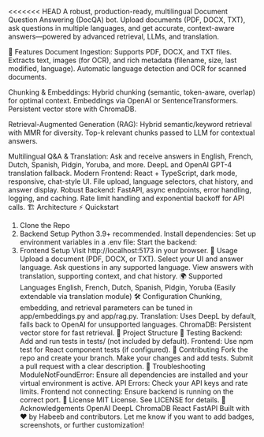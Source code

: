 <<<<<<< HEAD
A robust, production-ready, multilingual Document Question Answering (DocQA) bot. Upload documents (PDF, DOCX, TXT), ask questions in multiple languages, and get accurate, context-aware answers—powered by advanced retrieval, LLMs, and translation.


🚀 Features
Document Ingestion:
Supports PDF, DOCX, and TXT files.
Extracts text, images (for OCR), and rich metadata (filename, size, last modified, language).
Automatic language detection and OCR for scanned documents.

Chunking & Embeddings:
Hybrid chunking (semantic, token-aware, overlap) for optimal context.
Embeddings via OpenAI or SentenceTransformers.
Persistent vector store with ChromaDB.

Retrieval-Augmented Generation (RAG):
Hybrid semantic/keyword retrieval with MMR for diversity.
Top-k relevant chunks passed to LLM for contextual answers.

Multilingual Q&A & Translation:
Ask and receive answers in English, French, Dutch, Spanish, Pidgin, Yoruba, and more.
DeepL and OpenAI GPT-4 translation fallback.
Modern Frontend:
React + TypeScript, dark mode, responsive, chat-style UI.
File upload, language selectors, chat history, and answer display.
Robust Backend:
FastAPI, async endpoints, error handling, logging, and caching.
Rate limit handling and exponential backoff for API calls.
🏗️ Architecture
⚡ Quickstart
1. Clone the Repo
2. Backend Setup
Python 3.9+ recommended.
Install dependencies:
Set up environment variables in a .env file:
Start the backend:
3. Frontend Setup
Visit http://localhost:5173 in your browser.
📝 Usage
Upload a document (PDF, DOCX, or TXT).
Select your UI and answer language.
Ask questions in any supported language.
View answers with translation, supporting context, and chat history.
🌍 Supported Languages
English, French, Dutch, Spanish, Pidgin, Yoruba
(Easily extendable via translation module)
🛠️ Configuration
Chunking, embedding, and retrieval parameters can be tuned in app/embeddings.py and app/rag.py.
Translation: Uses DeepL by default, falls back to OpenAI for unsupported languages.
ChromaDB: Persistent vector store for fast retrieval.
🧩 Project Structure
🧪 Testing
Backend:
Add and run tests in tests/ (not included by default).
Frontend:
Use npm test for React component tests (if configured).
🤝 Contributing
Fork the repo and create your branch.
Make your changes and add tests.
Submit a pull request with a clear description.
🐛 Troubleshooting
ModuleNotFoundError: Ensure all dependencies are installed and your virtual environment is active.
API Errors: Check your API keys and rate limits.
Frontend not connecting: Ensure backend is running on the correct port.
📄 License
MIT License.
See LICENSE for details.
🙏 Acknowledgements
OpenAI
DeepL
ChromaDB
React
FastAPI
Built with ❤️ by Habeeb and contributors.
Let me know if you want to add badges, screenshots, or further customization!

